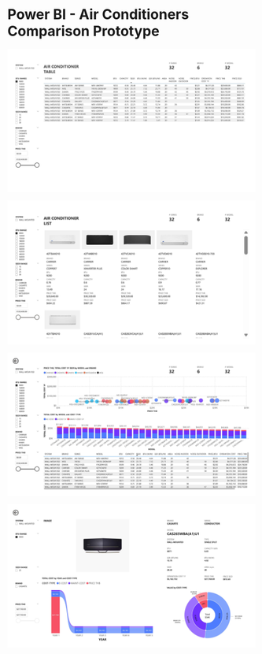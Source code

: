 # Power BI - Air Conditioners Comparison Prototype

![Page01](https://github.com/psungg/PowerBI-Air-Conditioner-Comparison-Prototype/blob/main/Images/Aircon_Comparison_Page_1.jpg)

![Page02](https://github.com/psungg/PowerBI-Air-Conditioner-Comparison-Prototype/blob/main/Images/Aircon_Comparison_Page_2.jpg)

![Page03](https://github.com/psungg/PowerBI-Air-Conditioner-Comparison-Prototype/blob/main/Images/Aircon_Comparison_Page_3.jpg)

![Page04](https://github.com/psungg/PowerBI-Air-Conditioner-Comparison-Prototype/blob/main/Images/Aircon_Comparison_Page_4.jpg)
